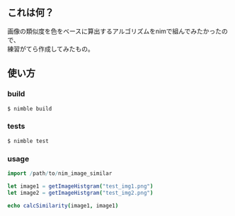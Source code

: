 ## これは何？
画像の類似度を色をベースに算出するアルゴリズムをnimで組んでみたかったので、  
練習がてら作成してみたもの。

## 使い方
### build
```
$ nimble build
```

### tests
```
$ nimble test
```

### usage
```nim
import /path/to/nim_image_similar

let image1 = getImageHistgram("test_img1.png")
let image2 = getImageHistgram("test_img2.png")

echo calcSimilarity(image1, image1)
```